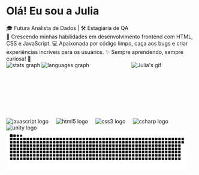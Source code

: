 <h1 align="left">Olá! Eu sou a Julia</h1>
🎓 Futura Analista de Dados | 🛠️ Estagiária de QA</br>
🌱 Crescendo minhas habilidades em desenvolvimento frontend com HTML, CSS e JavaScript.
💻 Apaixonada por código limpo, caça aos bugs e criar experiências incríveis para os usuários.
✨ Sempre aprendendo, sempre curiosa! 🌟

<div align="left" style="position: relative;">
  <!-- Gráficos do GitHub -->
  <div style="float: left; margin-right: 20px;">
    <img src="https://github-readme-stats.vercel.app/api?username=Julia61&hide_title=false&hide_rank=false&show_icons=true&include_all_commits=true&count_private=true&disable_animations=false&theme=dracula&locale=en&hide_border=false&order=1" height="150" alt="stats graph" />
    <img src="https://github-readme-stats.vercel.app/api/top-langs?username=Julia61&locale=en&hide_title=false&layout=compact&card_width=320&langs_count=5&theme=dracula&hide_border=false&order=2" height="150" alt="languages graph" />
  

  <!-- Imagem flutuante à direita -->
  
  <img src="https://i.picasion.com/pic92/14bbb0a463aa279b49744f5261b2b72c.gif" width="150" height="150" alt="Julia's gif" style="float: right; margin-left: 20px;" />


<!-- Tecnologias -->
<div align="left" style="clear: both; margin-top: 20px;">
  <img src="https://cdn.jsdelivr.net/gh/devicons/devicon/icons/javascript/javascript-original.svg" height="40" alt="javascript logo" />
  <img width="12" />
  <img src="https://cdn.jsdelivr.net/gh/devicons/devicon/icons/html5/html5-original.svg" height="40" alt="html5 logo" />
  <img width="12" />
  <img src="https://cdn.jsdelivr.net/gh/devicons/devicon/icons/css3/css3-original.svg" height="40" alt="css3 logo" />
  <img width="12" />
  <img src="https://cdn.jsdelivr.net/gh/devicons/devicon/icons/csharp/csharp-original.svg" height="40" alt="csharp logo" />
  <img width="12" />
  <img src="https://cdn.jsdelivr.net/gh/devicons/devicon/icons/unity/unity-original.svg" height="40" alt="unity logo" />
</div>

<!-- Animação de Snake -->
<picture align="left">
  <source media="(prefers-color-scheme: dark)" srcset="https://raw.githubusercontent.com/Julia61/Julia61/output/github-contribution-grid-snake-dark.svg">
  <source media="(prefers-color-scheme: light)" srcset="https://raw.githubusercontent.com/Julia61/Julia61/output/github-contribution-grid-snake-dark.svg">
  <img align="center" alt="github contribution grid snake animation" src="https://raw.githubusercontent.com/Julia61/Julia61/output/github-contribution-grid-snake.svg">
</picture>
